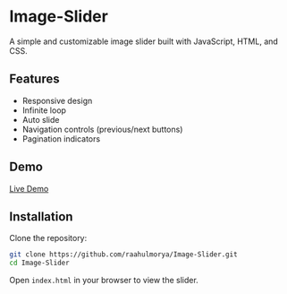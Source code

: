 # Image-Slider

A simple and customizable image slider built with JavaScript, HTML, and CSS.

## Features

- Responsive design
- Infinite loop
- Auto slide
- Navigation controls (previous/next buttons)
- Pagination indicators

## Demo

[Live Demo](https://raahulmorya.github.io/Image-Slider/)

## Installation

Clone the repository:

```bash
git clone https://github.com/raahulmorya/Image-Slider.git 
cd Image-Slider
```

Open `index.html` in your browser to view the slider.

